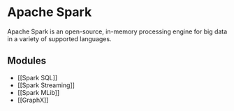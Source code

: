 # Apache Spark
Apache Spark is an open-source, in-memory processing engine for big data in a variety of supported languages.
## Modules
* [[Spark SQL]]
* [[Spark Streaming]]
* [[Spark MLib]]
* [[GraphX]]